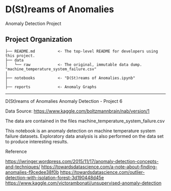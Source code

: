 D(St)reams of Anomalies
==============================

Anomaly Detection Project

Project Organization
------------

    ├── README.md          <- The top-level README for developers using this project.
    ├── data
    │   └── raw            <- The original, immutable data dump. 		"machine_temperature_system_failure.csv"
    │
    ├── notebooks          <- "D(St)reams of Anomalies.ipynb"
    │
    ├── reports            <- Anomaly Graphs

--------

D(St)reams of Anomalies
Anomaly Detection - Project 6

Data Source: https://www.kaggle.com/boltzmannbrain/nab/version/1

The data are contained in the files machine_temperature_system_failure.csv

This notebook is an anomaly detection on machine temperature system failure datasets. Exploratory data analysis is also performed on the data set to produce interesting results.

Reference

https://iwringer.wordpress.com/2015/11/17/anomaly-detection-concepts-and-techniques/
https://towardsdatascience.com/a-note-about-finding-anomalies-f9cedee38f0b
https://towardsdatascience.com/outlier-detection-with-isolation-forest-3d190448d45e
https://www.kaggle.com/victorambonati/unsupervised-anomaly-detection